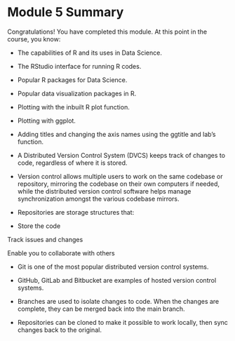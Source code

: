 # Module 5 Summary

Congratulations! You have completed this module. At this point in the course, you know:

- The capabilities of R and its uses in Data Science.

- The RStudio interface for running R codes. 

- Popular R packages for Data Science.

- Popular data visualization packages in R.

- Plotting with the inbuilt R plot function.

- Plotting with ggplot.

- Adding titles and changing the axis names using the ggtitle and lab’s function.

- A Distributed Version Control System (DVCS) keeps track of changes to code, regardless of where it is stored. 

- Version control allows multiple users to work on the same codebase or repository, mirroring the codebase on their own computers if needed, while the distributed version control software helps manage synchronization amongst the various codebase mirrors.

- Repositories are storage structures that:

 - Store the code

Track issues and changes

Enable you to collaborate with others

- Git is one of the most popular distributed version control systems. 

- GitHub, GitLab and Bitbucket are examples of hosted version control systems.

- Branches are used to isolate changes to code. When the changes are complete, they can be merged back into the main branch.

- Repositories can be cloned to make it possible to work locally, then sync changes back to the original.

